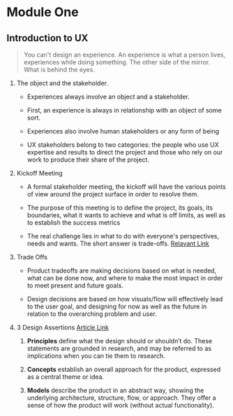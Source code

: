 # Module One

## Introduction to UX

> You can't design an experience.
> An experience is what a person lives, experiences while doing something. The other side of the mirror. What is behind the eyes.

1. The object and the stakeholder.

   - Experiences always involve an object and a stakeholder.

   - First, an experience is always in relationship with an object of some sort.

   - Experiences also involve human stakeholders or any form of being

   - UX stakeholders belong to two categories: the people who use UX expertise and results to direct the project and those who rely on our work
     to produce their share of the project.

2. Kickoff Meeting

   - A formal stakeholder meeting, the kickoff will have the various points of view
     around the project surface in order to resolve them.

   - The purpose of this meeting is to define the project, its goals, its boundaries,
     what it wants to achieve and what is off limits, as well as to establish the success metrics

   - The real challenge lies in what to do with everyone's perspectives, needs and wants. The short answer is trade-offs. [Relavant Link](https://uxplanet.org/making-tradeoffs-as-a-ux-designer-d867fdf2cf8e)

3. Trade Offs

   - Product tradeoffs are making decisions based on what is needed, what can be done now, and where to make the most impact in order to meet present and future goals.

   - Design decisions are based on how visuals/flow will effectively lead to the user goal, and designing for now as well as the future in relation to the overarching problem and user.

4. 3 Design Assertions [Article Link](https://alistapart.com/article/practical-design-discovery/)

   1. <b>Principles</b> define what the design should or shouldn’t do. These statements are grounded in research, and may be referred to as implications when you can tie them to research.

   2. <b>Concepts</b> establish an overall approach for the product, expressed as a central theme or idea.

   3. <b>Models</b> describe the product in an abstract way, showing the underlying architecture, structure, flow, or approach. They offer a sense of how the product will work (without actual functionality).
